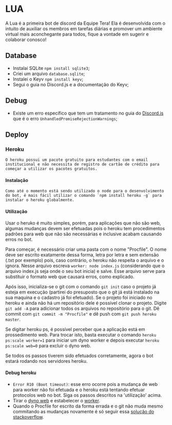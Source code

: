 # LUA
A Lua é a primeira bot de discord da Equipe Tera! Ela é desenvolvida com o intuito de auxiliar os membros em tarefas diárias e promover um ambiente virtual mais aconchegante para todos, fique a vontade em sugerir e colaborar conosco!

## Database
* Instalai SQLite `npm install sqlite3`;
* Criei um arquivo `database.sqlite`;
* Instalei o Keyv `npm install keyv`;
* Segui o guia no Discord.js e a documentação do Keyv;


## Debug
* Existe um erro específico que tem um tratamento no guia do [Discord.js](https://discordjs.guide/popular-topics/miscellaneous-examples.html#catching-unhandledpromiserejectionwarnings) que é o erro `UnhandledPromiseRejectionWarnings`;

## Deploy
### Heroku 
    O heroku possui um pacote gratuito para estudantes com o email institucional e não necessita de registro de cartão de crédito para começar a utilizar os pacotes gratuitos.

#### Instalação
    Como até o momento está sendo utilizado o node para o desenvolvimento do bot, é mais fácil utilizar o comando `npm install heroku -g` para instalar o heroku globalmente.

#### Utilização 
Usar o heruko é muito simples, porém, para aplicações que não são web, algumas mudanças devem ser efetuadas pois o heroku tem procedimentos padrões para web que não são necessárias e inclusive acabam causando erros no bot.

Para começar, é necessário criar uma pasta com o nome "Procfile". O nome deve ser escrito exatamente dessa forma, letra por letra e sem extensão (.txt por exemplo) pois, caso contrário, o heroku não respeita o arquivo e o ignora. Nesse arquivo escreva `worker: node index.js` (considerando que o arquivo index.js seja onde o seu bot inicia) e salve. Esse arquivo serve para substituir o formato web que causará erros, como explicado.

Após isso, inicializa-se o git com o comando `git init` caso o projeto já esteja em execução (partirei do presuposto que o git já está instalado na sua maquina e o cadastro já foi efetuado). Se o projeto foi iniciado no heroku e ainda não há um repositório dele é possível clonar o projeto. Digite `git add -A` para adicionar todos os arquivos no repositório para o git. Dê commit com `git commit -m "Procfile"` e dê push com `git push heroku master`.

Se digitar heroku ps, é possível perceber que a aplicação está em prossedimento web. Para trocar isto, basta executar o comando `heroku ps:scale worker=1` para iniciar um dyno worker e depois executar `heroku ps:scale web=0` para excluir o dyno web.

Se todos os passos tiverem sido efetuados corretamente, agora o bot estará rodando nos servidores heroku.

#### Debug heroku
* `Error R10 (Boot timeout)`: esse erro ocorre pois a mudança de web para worker não foi efetuada e o heroku está tentando efetuar protocolos web no bot. Siga os passos descritos na 'utilização' acima.
* Tirar o [dyno web](https://stackoverflow.com/a/35542473) e estabelecer o [worker](https://devcenter.heroku.com/articles/procfile#scaling-a-process-type).
* Quando o Procfile for escrito da forma errada e o git não muda mesmo commitando as mudanças novamente é só seguir essa [solução do stackoverflow](https://stackoverflow.com/a/63344513).
